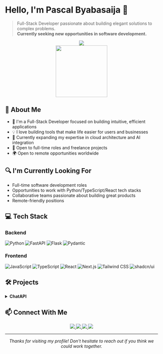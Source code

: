 # Hello, I'm Pascal Byabasaija 👋

> Full-Stack Developer passionate about building elegant solutions to complex problems.  
> **Currently seeking new opportunities in software development.**

<div align="center">
  <img src="https://img.shields.io/badge/OPEN_TO_WORK-brightgreen?style=for-the-badge">
</div>

<div align="center">
  <img src="https://github-readme-stats.vercel.app/api?username=Byabasaija&show_icons=true&theme=tokyonight&count_private=true&hide_border=true&hide=contribs" height="170px">
<!--   <img src="https://github-readme-streak-stats.herokuapp.com/?user=Byabasaija&theme=tokyonight&hide_border=true" height="170px"> -->
</div>

## 🚀 About Me
- 🔭 I'm a Full-Stack Developer focused on building intuitive, efficient applications
- 💡 I love building tools that make life easier for users and businesses
- 🌱 Currently expanding my expertise in cloud architecture and AI integration
- 💼 Open to full-time roles and freelance projects
- 🌍 Open to remote opportunities worldwide

## 🔍 I'm Currently Looking For
- Full-time software development roles
- Opportunities to work with Python/TypeScript/React tech stacks
- Collaborative teams passionate about building great products
- Remote-friendly positions

## 💻 Tech Stack

### Backend
![Python](https://img.shields.io/badge/Python-3776AB?style=for-the-badge&logo=python&logoColor=white)
![FastAPI](https://img.shields.io/badge/FastAPI-009688?style=for-the-badge&logo=fastapi&logoColor=white)
![Flask](https://img.shields.io/badge/Flask-000000?style=for-the-badge&logo=flask&logoColor=white)
![Pydantic](https://img.shields.io/badge/Pydantic-5B4ADF?style=for-the-badge&logo=pydantic&logoColor=white)

### Frontend
![JavaScript](https://img.shields.io/badge/JavaScript-F7DF1E?style=for-the-badge&logo=javascript&logoColor=black)
![TypeScript](https://img.shields.io/badge/TypeScript-3178C6?style=for-the-badge&logo=typescript&logoColor=white)
![React](https://img.shields.io/badge/React-20232A?style=for-the-badge&logo=react&logoColor=61DAFB)
![Next.js](https://img.shields.io/badge/Next.js-000000?style=for-the-badge&logo=next.js&logoColor=white)
![Tailwind CSS](https://img.shields.io/badge/Tailwind_CSS-38B2AC?style=for-the-badge&logo=tailwind-css&logoColor=white)
![shadcn/ui](https://img.shields.io/badge/shadcn/ui-000000?style=for-the-badge&logo=tailwindcss&logoColor=white)

## 🛠️ Projects

<details>
<summary><b>ChatAPI</b></summary>
<br>
<p><strong>Description:</strong> An open source pluggable api for messaging/chat and notifications.</p>
<p><strong>Tech Stack:</strong> Python, FastAPI, Celery, RabbitMQ, PostgreSQL, Docker</p>
<p><strong>Links:</strong> <a href="https://github.com/Byabasaija/chatapi">Repository</a></p>
<!-- <img src="project-screenshot-url" alt="Project Screenshot" width="450"> -->
</details>

## 📫 Connect With Me

<div align="center">
  <a href="https://www.linkedin.com/in/pascal-byabasaija/">
    <img src="https://img.shields.io/badge/LinkedIn-0077B5?style=for-the-badge&logo=linkedin&logoColor=white">
  </a>
  <a href="mailto:basaijapascal9@gmail.com">
    <img src="https://img.shields.io/badge/Email-D14836?style=for-the-badge&logo=gmail&logoColor=white">
  </a>
  <a href="https://pascalbyabasaija.vercel.app">
    <img src="https://img.shields.io/badge/Portfolio-000000?style=for-the-badge&logo=About.me&logoColor=white">
  </a>
  <a href="https://pascalbyabasaija.vercel.app/resume">
    <img src="https://img.shields.io/badge/Resume-4285F4?style=for-the-badge&logo=google-drive&logoColor=white">
  </a>
</div>

---

<div align="center">
  <i>Thanks for visiting my profile! Don't hesitate to reach out if you think we could work together.</i>
</div>
